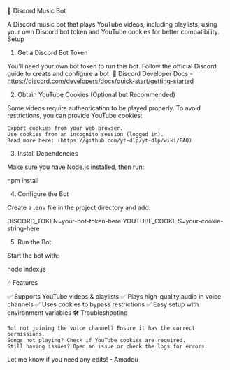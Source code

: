 🎵 Discord Music Bot

A Discord music bot that plays YouTube videos, including playlists, using your own Discord bot token and YouTube cookies for better compatibility.
 Setup
1. Get a Discord Bot Token

You'll need your own bot token to run this bot. Follow the official Discord guide to create and configure a bot:
🔗 Discord Developer Docs - https://discord.com/developers/docs/quick-start/getting-started

2. Obtain YouTube Cookies (Optional but Recommended)

Some videos require authentication to be played properly. To avoid restrictions, you can provide YouTube cookies:

    Export cookies from your web browser.
    Use cookies from an incognito session (logged in).
    Read more here: (https://github.com/yt-dlp/yt-dlp/wiki/FAQ) 

3. Install Dependencies

Make sure you have Node.js installed, then run:

npm install

4. Configure the Bot

Create a .env file in the project directory and add:

DISCORD_TOKEN=your-bot-token-here
YOUTUBE_COOKIES=your-cookie-string-here

5. Run the Bot

Start the bot with:

node index.js

🎶 Features

✅ Supports YouTube videos & playlists
✅ Plays high-quality audio in voice channels
✅ Uses cookies to bypass restrictions
✅ Easy setup with environment variables
🛠 Troubleshooting

    Bot not joining the voice channel? Ensure it has the correct permissions.
    Songs not playing? Check if YouTube cookies are required.
    Still having issues? Open an issue or check the logs for errors.

Let me know if you need any edits! - Amadou


